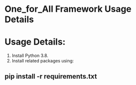 # One_for_All Framework Usage Details



# Usage Details: 

1. Install Python 3.8.
2. Install related packages using:
   
## pip install -r requirements.txt ##





 

